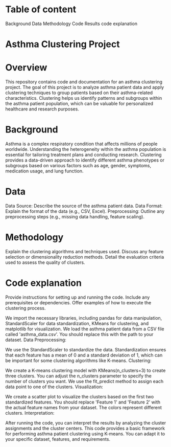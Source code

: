 # Table of content


Background
Data
Methodology
Code
Results
code explanation




# Asthma Clustering Project


# Overview
This repository contains code and documentation for an asthma clustering project. The goal of this project is to analyze asthma patient data and apply clustering techniques to group patients based on their asthma-related characteristics. Clustering helps us identify patterns and subgroups within the asthma patient population, which can be valuable for personalized healthcare and research purposes.


# Background
Asthma is a complex respiratory condition that affects millions of people worldwide. Understanding the heterogeneity within the asthma population is essential for tailoring treatment plans and conducting research. Clustering provides a data-driven approach to identify different asthma phenotypes or subgroups based on various factors such as age, gender, symptoms, medication usage, and lung function.

# Data
Data Source: Describe the source of the asthma patient data.
Data Format: Explain the format of the data (e.g., CSV, Excel).
Preprocessing: Outline any preprocessing steps (e.g., missing data handling, feature scaling).
# Methodology
Explain the clustering algorithms and techniques used.
Discuss any feature selection or dimensionality reduction methods.
Detail the evaluation criteria used to assess the quality of clusters.
# Code explanation

Provide instructions for setting up and running the code.
Include any prerequisites or dependencies.
Offer examples of how to execute the clustering process.


We import the necessary libraries, including pandas for data manipulation, StandardScaler for data standardization, KMeans for clustering, and matplotlib for visualization.
We load the asthma patient data from a CSV file called 'asthma_data.csv'. You should replace this with the path to your dataset.
Data Preprocessing:

We use the StandardScaler to standardize the data. Standardization ensures that each feature has a mean of 0 and a standard deviation of 1, which can be important for some clustering algorithms like K-means.
Clustering:

We create a K-means clustering model with KMeans(n_clusters=3) to create three clusters. You can adjust the n_clusters parameter to specify the number of clusters you want.
We use the fit_predict method to assign each data point to one of the clusters.
Visualization:

We create a scatter plot to visualize the clusters based on the first two standardized features. You should replace 'Feature 1' and 'Feature 2' with the actual feature names from your dataset.
The colors represent different clusters.
Interpretation:

After running the code, you can interpret the results by analyzing the cluster assignments and the cluster centers.
This code provides a basic framework for performing asthma patient clustering using K-means. You can adapt it to your specific dataset, features, and requirements.









